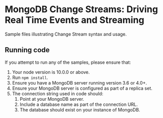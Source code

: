 # MongoDB Change Streams: Driving Real Time Events and Streaming

Sample files illustrating Change Stream syntax and usage.


## Running code

If you attempt to run any of the samples, please ensure that:

1. Your node version is 10.0.0 or above.
1. Run `npm install`.
1. Ensure you have a MongoDB server running version 3.6 or 4.0+.
1. Ensure your MongoDB server is configured as part of a replica set.
1. The connection string used in code should:
    1. Point at your MongoDB server.
    1. Include a database name as part of the connection URL.
    1. The database should exist on your instance of MongoDB.

